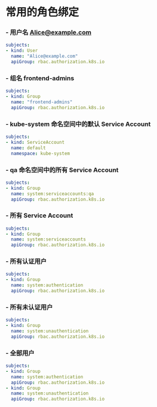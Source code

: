 # 常用的角色绑定

### - 用户名 Alice@example.com

```yaml
subjects:
- kind: User
  name: "Alice@example.com"
  apiGroup: rbac.authorization.k8s.io
```

### - 组名 frontend-admins

```yaml
subjects:
- kind: Group
  name: "frontend-admins"
  apiGroup: rbac.authorization.k8s.io
```

### - kube-system 命名空间中的默认 Service Account

```yaml
subjects:
- kind: ServiceAccount
  name: default
  namespace: kube-system
```

### - qa 命名空间中的所有 Service Account

```yaml
subjects:
- kind: Group
  name: system:serviceaccounts:qa
  apiGroup: rbac.authorization.k8s.io
```

### - 所有 Service Account

```yaml
subjects:
- kind: Group
  name: system:serviceaccounts
  apiGroup: rbac.authorization.k8s.io
```

### - 所有认证用户

```yaml
subjects:
- kind: Group
  name: system:authentication
  apiGroup: rbac.authorization.k8s.io
```

### - 所有未认证用户

```yaml
subjects:
- kind: Group
  name: system:unauthentication
  apiGroup: rbac.authorization.k8s.io
```

### - 全部用户

```yaml
subjects:
- kind: Group
  name: system:authentication
  apiGroup: rbac.authorization.k8s.io
- kind: Group
  name: system:unauthentication
  apiGroup: rbac.authorization.k8s.io
```




